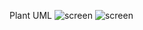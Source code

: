 Plant UML
![screen](https://github.com/TMP/blob/main/screens/изображение_2023-06-01_205354418.png)
![screen](https://github.com/TMP/blob/main/screens/изображение_2023-06-01_205403045.png)
